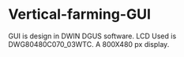 # Vertical-farming-GUI
GUI is design in DWIN DGUS software. LCD Used is DWG80480C070_03WTC. A 800X480 px display. 
